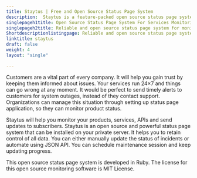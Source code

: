 ```yaml
---
title: Staytus | Free and Open Source Status Page System
description:  Staytus is a feature-packed open source status page system for monitoring web server applications. It also supports integration with external applications.
singlepageh1title: Open Source Status Page System For Services Monitoring
singlepageh2title: Reliable and open source status page system for monitoring the web applications and services. Notify customers and helps to reduce downtime of system outages.
Shortdescriptionlistingpage: Reliable and open source status page system for monitoring the web applications and services. Notify customers and helps to reduce downtime of system outages.
linktitle: staytus
draft: false
weight: 4
layout: "single"

---
```


Customers are a vital part of every company. It will help you gain trust by keeping them informed about issues. Your services run 24×7 and things can go wrong at any moment. It would be perfect to send timely alerts to customers for system outages, instead of they contact support. Organizations can manage this situation through setting up status page application, so they can monitor product status.

Staytus will help you monitor your products, services, APIs and send updates to subscribers. Staytus is an open source and powerful status page system that can be installed on your private server. It helps you to retain control of all data. You can either manually update the status of incidents or automate using JSON API. You can schedule maintenance session and keep updating progress.

This open source status page system is developed in Ruby. The license for this open source monitoring software is MIT License.